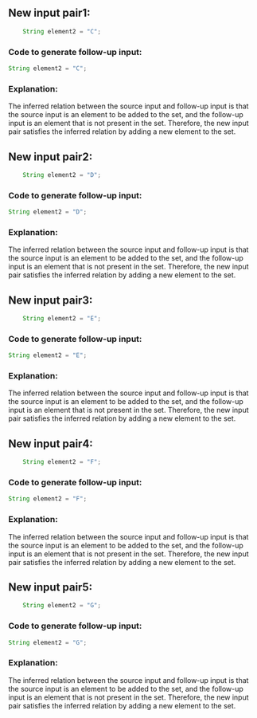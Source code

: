 ## New input pair1:
```java
    String element2 = "C";
```
### Code to generate follow-up input:
```java
String element2 = "C";
```
### Explanation:
The inferred relation between the source input and follow-up input is that the source input is an element to be added to the set, and the follow-up input is an element that is not present in the set. Therefore, the new input pair satisfies the inferred relation by adding a new element to the set.

## New input pair2:
```java
    String element2 = "D";
```
### Code to generate follow-up input:
```java
String element2 = "D";
```
### Explanation:
The inferred relation between the source input and follow-up input is that the source input is an element to be added to the set, and the follow-up input is an element that is not present in the set. Therefore, the new input pair satisfies the inferred relation by adding a new element to the set.

## New input pair3:
```java
    String element2 = "E";
```
### Code to generate follow-up input:
```java
String element2 = "E";
```
### Explanation:
The inferred relation between the source input and follow-up input is that the source input is an element to be added to the set, and the follow-up input is an element that is not present in the set. Therefore, the new input pair satisfies the inferred relation by adding a new element to the set.

## New input pair4:
```java
    String element2 = "F";
```
### Code to generate follow-up input:
```java
String element2 = "F";
```
### Explanation:
The inferred relation between the source input and follow-up input is that the source input is an element to be added to the set, and the follow-up input is an element that is not present in the set. Therefore, the new input pair satisfies the inferred relation by adding a new element to the set.

## New input pair5:
```java
    String element2 = "G";
```
### Code to generate follow-up input:
```java
String element2 = "G";
```
### Explanation:
The inferred relation between the source input and follow-up input is that the source input is an element to be added to the set, and the follow-up input is an element that is not present in the set. Therefore, the new input pair satisfies the inferred relation by adding a new element to the set.
